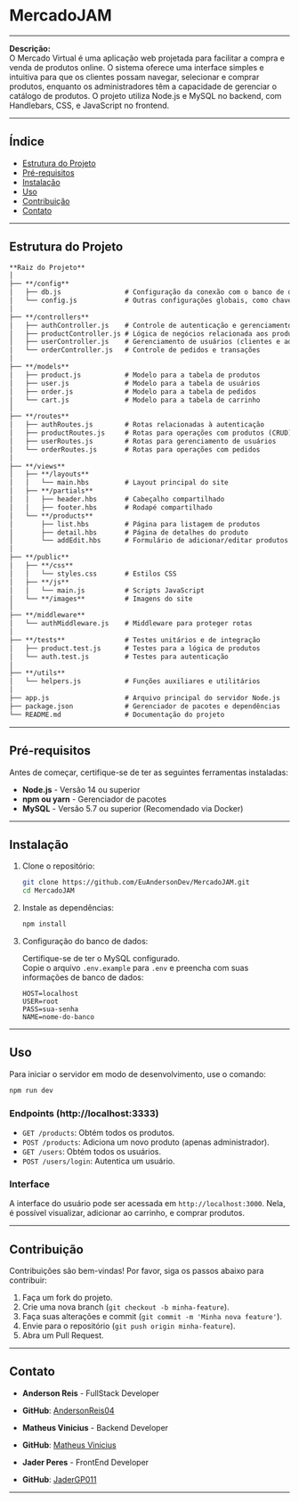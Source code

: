# MercadoJAM

---

**Descrição:**  
O Mercado Virtual é uma aplicação web projetada para facilitar a compra e venda de produtos online. O sistema oferece uma interface simples e intuitiva para que os clientes possam navegar, selecionar e comprar produtos, enquanto os administradores têm a capacidade de gerenciar o catálogo de produtos. O projeto utiliza Node.js e MySQL no backend, com Handlebars, CSS, e JavaScript no frontend.

---

## Índice

- [Estrutura do Projeto](#estrutura-do-projeto)
- [Pré-requisitos](#pré-requisitos)
- [Instalação](#instalação)
- [Uso](#uso)
- [Contribuição](#contribuição)
- [Contato](#contato)

---

## Estrutura do Projeto

```markdown
**Raiz do Projeto**
│  
├── **/config**  
│   ├── db.js                # Configuração da conexão com o banco de dados  
│   └── config.js            # Outras configurações globais, como chaves de API, etc.  
│  
├── **/controllers**  
│   ├── authController.js    # Controle de autenticação e gerenciamento de sessão  
│   ├── productController.js # Lógica de negócios relacionada aos produtos  
│   ├── userController.js    # Gerenciamento de usuários (clientes e administradores)  
│   └── orderController.js   # Controle de pedidos e transações  
│  
├── **/models**  
│   ├── product.js           # Modelo para a tabela de produtos  
│   ├── user.js              # Modelo para a tabela de usuários  
│   ├── order.js             # Modelo para a tabela de pedidos  
│   └── cart.js              # Modelo para a tabela de carrinho  
│  
├── **/routes**  
│   ├── authRoutes.js        # Rotas relacionadas à autenticação  
│   ├── productRoutes.js     # Rotas para operações com produtos (CRUD)  
│   ├── userRoutes.js        # Rotas para gerenciamento de usuários  
│   └── orderRoutes.js       # Rotas para operações com pedidos  
│  
├── **/views**  
│   ├── **/layouts**  
│   │   └── main.hbs         # Layout principal do site  
│   ├── **/partials**  
│   │   ├── header.hbs       # Cabeçalho compartilhado  
│   │   ├── footer.hbs       # Rodapé compartilhado  
│   └── **/products**  
│       ├── list.hbs         # Página para listagem de produtos  
│       ├── detail.hbs       # Página de detalhes do produto  
│       └── addEdit.hbs      # Formulário de adicionar/editar produtos  
│  
├── **/public**  
│   ├── **/css**  
│   │   └── styles.css       # Estilos CSS  
│   ├── **/js**  
│   │   └── main.js          # Scripts JavaScript  
│   └── **/images**          # Imagens do site  
│  
├── **/middleware**  
│   └── authMiddleware.js    # Middleware para proteger rotas  
│  
├── **/tests**               # Testes unitários e de integração  
│   ├── product.test.js      # Testes para a lógica de produtos  
│   └── auth.test.js         # Testes para autenticação  
│  
├── **/utils**  
│   └── helpers.js           # Funções auxiliares e utilitários  
│  
├── app.js                   # Arquivo principal do servidor Node.js  
├── package.json             # Gerenciador de pacotes e dependências  
└── README.md                # Documentação do projeto  
```

---

## Pré-requisitos

Antes de começar, certifique-se de ter as seguintes ferramentas instaladas:

- **Node.js** - Versão 14 ou superior
- **npm ou yarn** - Gerenciador de pacotes
- **MySQL** - Versão 5.7 ou superior (Recomendado via Docker)

---

## Instalação

1. Clone o repositório:

    ```bash
    git clone https://github.com/EuAndersonDev/MercadoJAM.git
    cd MercadoJAM
    ```

2. Instale as dependências:

    ```bash
    npm install
    ```

3. Configuração do banco de dados:

    Certifique-se de ter o MySQL configurado.  
    Copie o arquivo `.env.example` para `.env` e preencha com suas informações de banco de dados:

    ```plaintext
    HOST=localhost
    USER=root
    PASS=sua-senha
    NAME=nome-do-banco
    ```

---

## Uso

Para iniciar o servidor em modo de desenvolvimento, use o comando:

```bash
npm run dev
```

### Endpoints (http://localhost:3333)

- `GET /products`: Obtém todos os produtos.
- `POST /products`: Adiciona um novo produto (apenas administrador).
- `GET /users`: Obtém todos os usuários.
- `POST /users/login`: Autentica um usuário.

### Interface

A interface do usuário pode ser acessada em `http://localhost:3000`. Nela, é possível visualizar, adicionar ao carrinho, e comprar produtos.

---

## Contribuição

Contribuições são bem-vindas! Por favor, siga os passos abaixo para contribuir:

1. Faça um fork do projeto.
2. Crie uma nova branch (`git checkout -b minha-feature`).
3. Faça suas alterações e commit (`git commit -m 'Minha nova feature'`).
4. Envie para o repositório (`git push origin minha-feature`).
5. Abra um Pull Request.

---

## Contato

- **Anderson Reis** - FullStack Developer
- **GitHub**: [AndersonReis04](https://github.com/EuAndersonDev)

- **Matheus Vinicius** - Backend Developer
- **GitHub**: [Matheus Vinicius](https://github.com/matheusviniciusbrito)

- **Jader Peres** - FrontEnd Developer
- **GitHub**: [JaderGP011](https://github.com/JaderGP011)
---

